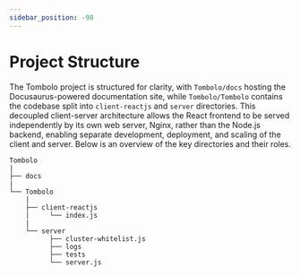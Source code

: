 ```yaml
---
sidebar_position: -98
---
```


# Project Structure

The Tombolo project is structured for clarity, with `Tombolo/docs` hosting the Docusaurus-powered documentation site, while `Tombolo/Tombolo` contains the codebase split into `client-reactjs` and `server` directories. This decoupled client-server architecture allows the React frontend to be served independently by its own web server, Nginx, rather than the Node.js backend, enabling separate development, deployment, and scaling of the client and server. Below is an overview of the key directories and their roles.

```
Tombolo
|
├── docs
|
└── Tombolo
    |
    ├── client-reactjs
    |     └── index.js
    |
    └── server
          ├── cluster-whitelist.js
          ├── logs
          ├── tests
          └── server.js
```
